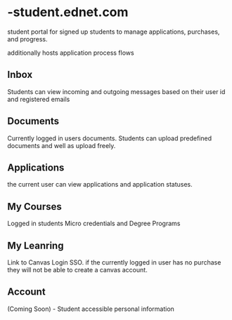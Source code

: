 # <partnerAcronym>-student.ednet.com

student portal for signed up students to manage applications, purchases, and progress.

additionally hosts application process flows

## Inbox

Students can view incoming and outgoing messages based on their user id and registered emails

## Documents

Currently logged in users documents. Students can upload predefined documents and well as upload freely.

## Applications

the current user can view applications and application statuses.

## My Courses

Logged in students Micro credentials and Degree Programs

## My Leanring

Link to Canvas Login SSO. if the currently logged in user has no purchase they will not be able to create a canvas account.

## Account

(Coming Soon) - Student accessible personal information
